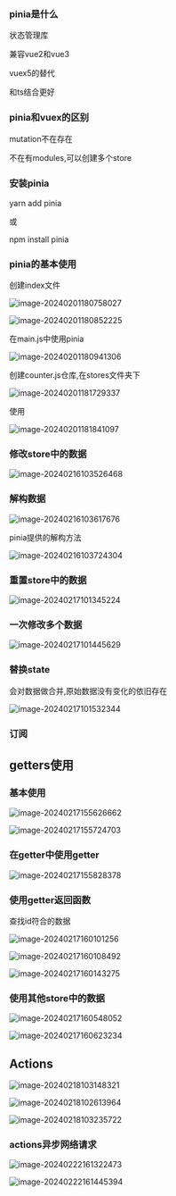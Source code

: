 

### pinia是什么

状态管理库

兼容vue2和vue3

vuex5的替代

和ts结合更好

### pinia和vuex的区别

mutation不在存在

不在有modules,可以创建多个store

### 安装pinia

yarn add pinia

或

npm install pinia

### pinia的基本使用

创建index文件

![image-20240201180758027](img/image-20240201180758027.png)

![image-20240201180852225](img/image-20240201180852225.png)

在main.js中使用pinia

![image-20240201180941306](img/image-20240201180941306.png)

创建counter.js仓库,在stores文件夹下

![image-20240201181729337](img/image-20240201181729337.png)

使用

![image-20240201181841097](img/image-20240201181841097.png)

### 修改store中的数据

![image-20240216103526468](img/image-20240216103526468.png)

### 解构数据 

![image-20240216103617676](img/image-20240216103617676.png)

pinia提供的解构方法

![image-20240216103724304](img/image-20240216103724304.png)

### 重置store中的数据

![image-20240217101345224](img/image-20240217101345224.png)

### 一次修改多个数据

![image-20240217101445629](img/image-20240217101445629.png)

### 替换state

会对数据做合并,原始数据没有变化的依旧存在

![image-20240217101532344](img/image-20240217101532344.png)

### 订阅

## getters使用

### 基本使用

![image-20240217155626662](img/image-20240217155626662.png)

![image-20240217155724703](img/image-20240217155724703.png)

### 在getter中使用getter

![image-20240217155828378](img/image-20240217155828378.png)

### 使用getter返回函数

查找id符合的数据

![image-20240217160101256](img/image-20240217160101256.png)

![image-20240217160108492](img/image-20240217160108492.png)

![image-20240217160143275](img/image-20240217160143275.png)

### 使用其他store中的数据

![image-20240217160548052](img/image-20240217160548052.png)

![image-20240217160623234](img/image-20240217160623234.png) 

## Actions

![image-20240218103148321](img/image-20240218103148321.png)

![image-20240218102613964](img/image-20240218102613964.png)

![image-20240218103235722](img/image-20240218103235722.png)

### actions异步网络请求

![image-20240222161322473](img/image-20240222161322473.png)

![image-20240222161445394](img/image-20240222161445394.png)